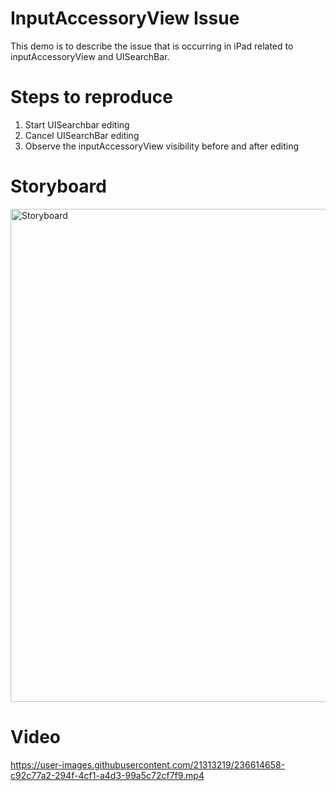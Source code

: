 # InputAccessoryView Issue

This demo is to describe the issue that is occurring in iPad related to inputAccessoryView and UISearchBar.

# Steps to reproduce
1. Start UISearchbar editing
2. Cancel UISearchBar editing
3. Observe the inputAccessoryView visibility before and after editing

# Storyboard
<img width="789" alt="Storyboard" src="https://user-images.githubusercontent.com/21313219/236614288-6621849f-44cc-45bf-a16b-f499a8331ef2.png">

# Video
https://user-images.githubusercontent.com/21313219/236614658-c92c77a2-294f-4cf1-a4d3-99a5c72cf7f9.mp4



